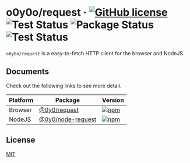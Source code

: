 # o0y0o/request · [![GitHub license](https://img.shields.io/badge/license-MIT-blue.svg)](https://github.com/o0y0o/request/blob/master/LICENSE) ![Test Status](https://github.com/o0y0o/request/workflows/Test/badge.svg) ![Package Status](https://github.com/o0y0o/request/workflows/Package/badge.svg) ![Test Status](https://github.com/o0y0o/request/workflows/Test/badge.svg)

`o0y0o/request` is a easy-to-fetch HTTP client for the browser and NodeJS.

## Documents

Check out the following links to see more detail.

| Platform | Package | Version |
| -------- | ------- | ------- |
| Browser  | [@0y0/request](https://github.com/o0y0o/request/tree/master/packages/web) | [![npm](https://img.shields.io/npm/v/@0y0/request.svg)](https://www.npmjs.com/package/@0y0/request) |
| NodeJS   | [@0y0/node-request](https://github.com/o0y0o/request/tree/master/packages/node) | [![npm](https://img.shields.io/npm/v/@0y0/node-request.svg)](https://www.npmjs.com/package/@0y0/node-request) |

## License

[MIT](https://github.com/o0y0o/request/blob/master/LICENSE)
